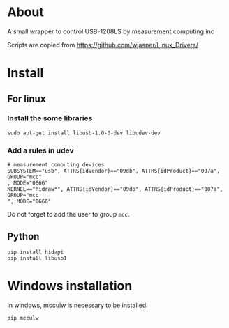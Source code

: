# About
A small wrapper to control USB-1208LS by measurement computing.inc

Scripts are copied from https://github.com/wjasper/Linux_Drivers/

# Install

## For linux

### Install the some libraries
```
sudo apt-get install libusb-1.0-0-dev libudev-dev
```

### Add a rules in udev
```
# measurement computing devices
SUBSYSTEM=="usb", ATTRS{idVendor}=="09db", ATTRS{idProduct}=="007a", GROUP="mcc"
, MODE="0666"
KERNEL=="hidraw*", ATTRS{idVendor}=="09db", ATTRS{idProduct}=="007a", GROUP="mcc
", MODE="0666"
```

Do not forget to add the user to group `mcc`.

## Python
```
pip install hidapi
pip install libusb1
```

# Windows installation

In windows, mcculw is necessary to be installed.
```
pip mcculw
```
